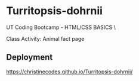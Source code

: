 # Turritopsis-dohrnii
 UT Coding Bootcamp - HTML/CSS BASICS \
 
 Class Activity: Animal fact page


## Deployment
https://christinecodes.github.io/Turritopsis-dohrnii/
